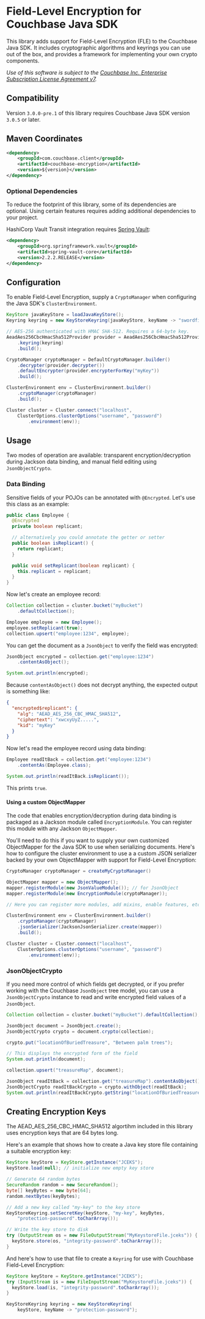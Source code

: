 # Field-Level Encryption for Couchbase Java SDK

This library adds support for Field-Level Encryption (FLE) to the Couchbase
Java SDK. It includes cryptographic algorithms and keyrings
you can use out of the box, and provides a framework for implementing
your own crypto components.

_Use of this software is subject to the
[Couchbase Inc. Enterprise Subscription License Agreement v7](https://www.couchbase.com/ESLA01162020)._

## Compatibility

Version `3.0.0-pre.1` of this library requires Couchbase Java SDK version `3.0.5` or later.

## Maven Coordinates

```xml
<dependency>
    <groupId>com.couchbase.client</groupId>
    <artifactId>couchbase-encryption</artifactId>
    <version>${version}</version>
</dependency>
```

### Optional Dependencies

To reduce the footprint of this library, some of its dependencies
are optional. Using certain features requires adding additional dependencies
to your project.

HashiCorp Vault Transit integration requires [Spring Vault](https://docs.spring.io/spring-vault/docs/current/reference/html/):

```xml
<dependency>
    <groupId>org.springframework.vault</groupId>
    <artifactId>spring-vault-core</artifactId>
    <version>2.2.2.RELEASE</version>
</dependency>
```

## Configuration

To enable Field-Level Encryption, supply a `CryptoManager` when configuring
the Java SDK's `ClusterEnvironment`.

```java
KeyStore javaKeyStore = loadJavaKeyStore();
Keyring keyring = new KeyStoreKeyring(javaKeyStore, keyName -> "swordfish");

// AES-256 authenticated with HMAC SHA-512. Requires a 64-byte key.
AeadAes256CbcHmacSha512Provider provider = AeadAes256CbcHmacSha512Provider.builder()
    .keyring(keyring)
    .build();

CryptoManager cryptoManager = DefaultCryptoManager.builder()
    .decrypter(provider.decrypter())
    .defaultEncrypter(provider.encrypterForKey("myKey"))
    .build();

ClusterEnvironment env = ClusterEnvironment.builder()
    .cryptoManager(cryptoManager)
    .build();

Cluster cluster = Cluster.connect("localhost",
    ClusterOptions.clusterOptions("username", "password")
        .environment(env));
```

## Usage

Two modes of operation are available: transparent encryption/decryption
during Jackson data binding, and manual field editing using `JsonObjectCrypto`.

### Data Binding

Sensitive fields of your POJOs can be annotated with `@Encrypted`.
Let's use this class as an example:

```java
public class Employee {
  @Encrypted
  private boolean replicant;

  // alternatively you could annotate the getter or setter
  public boolean isReplicant() {
    return replicant;
  }

  public void setReplicant(boolean replicant) {
    this.replicant = replicant;
  }
}
```

Now let's create an employee record:

```java
Collection collection = cluster.bucket("myBucket")
    .defaultCollection();

Employee employee = new Employee();
employee.setReplicant(true);
collection.upsert("employee:1234", employee);
```

You can get the document as a `JsonObject` to verify the field was encrypted:

```java
JsonObject encrypted = collection.get("employee:1234")
    .contentAsObject();

System.out.println(encrypted);
```

Because `contentAsObject()` does not decrypt anything, the expected output
is something like:

```json
{
  "encrypted$replicant": {
    "alg": "AEAD_AES_256_CBC_HMAC_SHA512",
    "ciphertext": "xwcxyUyZ.....",
    "kid": "myKey"
  }
}
```

Now let's read the employee record using data binding:

```java
Employee readItBack = collection.get("employee:1234")
    .contentAs(Employee.class);

System.out.println(readItBack.isReplicant());
```

This prints `true`.

#### Using a custom ObjectMapper

The code that enables encryption/decryption during data binding is packaged
as a Jackson module called `EncryptionModule`. You can register this module
with any Jackson `ObjectMapper`.

You'll need to do this if you want to supply your own customized ObjectMapper
for the Java SDK to use when serializing documents. Here's how to configure
the cluster environment to use a a custom JSON serializer backed by your own
ObjectMapper with support for Field-Level Encryption:

```java
CryptoManager cryptoManager = createMyCryptoManager()

ObjectMapper mapper = new ObjectMapper();
mapper.registerModule(new JsonValueModule()); // for JsonObject
mapper.registerModule(new EncryptionModule(cryptoManager));

// Here you can register more modules, add mixins, enable features, etc.

ClusterEnvironment env = ClusterEnvironment.builder()
    .cryptoManager(cryptoManager)
    .jsonSerializer(JacksonJsonSerializer.create(mapper))
    .build();

Cluster cluster = Cluster.connect("localhost",
    ClusterOptions.clusterOptions("username", "password")
        .environment(env));
```

### JsonObjectCrypto

If you need more control of which fields get decrypted, or if you prefer
working with the Couchbase `JsonObject` tree model, you can use
a `JsonObjectCrypto` instance to read and write encrypted field values
of a `JsonObject`.

```java
Collection collection = cluster.bucket("myBucket").defaultCollection();

JsonObject document = JsonObject.create();
JsonObjectCrypto crypto = document.crypto(collection);

crypto.put("locationOfBuriedTreasure", "Between palm trees");

// This displays the encrypted form of the field
System.out.println(document);

collection.upsert("treasureMap", document);

JsonObject readItBack = collection.get("treasureMap").contentAsObject();
JsonObjectCrypto readItBackCrypto = crypto.withObject(readItBack);
System.out.println(readItBackCrypto.getString("locationOfBuriedTreasure"));
```

## Creating Encryption Keys

The AEAD_AES_256_CBC_HMAC_SHA512 algortihm included in this library uses
encryption keys that are 64 bytes long.

Here's an example that shows how to create a Java key store file containing
a suitable encryption key:

```java
KeyStore keyStore = KeyStore.getInstance("JCEKS");
keyStore.load(null); // initialize new empty key store

// Generate 64 random bytes
SecureRandom random = new SecureRandom();
byte[] keyBytes = new byte[64];
random.nextBytes(keyBytes);

// Add a new key called "my-key" to the key store
KeyStoreKeyring.setSecretKey(keyStore, "my-key", keyBytes,
    "protection-password".toCharArray());

// Write the key store to disk
try (OutputStream os = new FileOutputStream("MyKeystoreFile.jceks")) {
  keyStore.store(os, "integrity-password".toCharArray());
}
```

And here's how to use that file to create a `Keyring` for use with
Couchbase Field-Level Encryption:
```java
KeyStore keyStore = KeyStore.getInstance("JCEKS");
try (InputStream is = new FileInputStream("MyKeystoreFile.jceks")) {
  keyStore.load(is, "integrity-password".toCharArray());
}

KeyStoreKeyring keyring = new KeyStoreKeyring(
    keyStore, keyName -> "protection-password");
```
